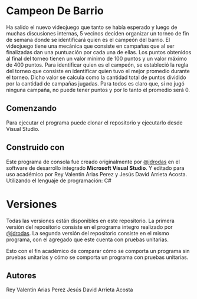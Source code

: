 # Campeon De Barrio
Ha salido el nuevo videojuego que tanto se había esperado y luego de muchas discusiones internas, 5
vecinos deciden organizar un torneo de fin de semana donde se identificará quien es el campeón del
barrio.
El videojuego tiene una mecánica que consiste en campañas que al ser finalizadas dan una puntuación
por cada una de ellas. Los puntos obtenidos al final del torneo tienen un valor mínimo de 100 puntos y un
valor máximo de 400 puntos.
Para identificar quien es el campeón, se estableció la regla del torneo que consiste en identificar quien
tuvo el mejor promedio durante el torneo. Dicho valor se calcula como la cantidad total de puntos dividido
por la cantidad de campañas jugadas. Para todos es claro que, si no jugó ninguna campaña, no puede
tener puntos y por lo tanto el promedio será 0.

## Comenzando
Para ejecutar el programa puede clonar el repositorio y ejecutarlo desde Visual Studio.

## Construido con
Este programa de consola fue creado originalmente por [@jdrodas](https://github.com/jdrodas) en el software de desarrollo integrado **Microsoft Visual Studio**.
Y editado para uso académico por Rey Valentin Arias Perez y Jesús David Arrieta Acosta.
Utilizando el lenguaje de programación:
C#

# Versiones
Todas las versiones están disponibles en este repositorio.
La primera versión del repositorio consiste en el programa integro realizado por [@jdrodas](https://github.com/jdrodas).
La segunda versión del repositorio consiste en el mismo programa, con el agregado que este cuenta con pruebas unitarias.

Esto con el fin académico de comparar cómo se comporta un programa sin pruebas unitarias y cómo se comporta un programa con pruebas unitarias.

## Autores
Rey Valentin Arias Perez
Jesús David Arrieta Acosta
